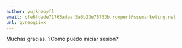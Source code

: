 ```yaml
---
author: yujknzoyfl
email: cfe6fdade71763adaaf3a6b23e78753b.roopert@ssemarketing.net
url: gvreoqiixx
---
```


Muchas gracias. ?Como puedo iniciar sesion?